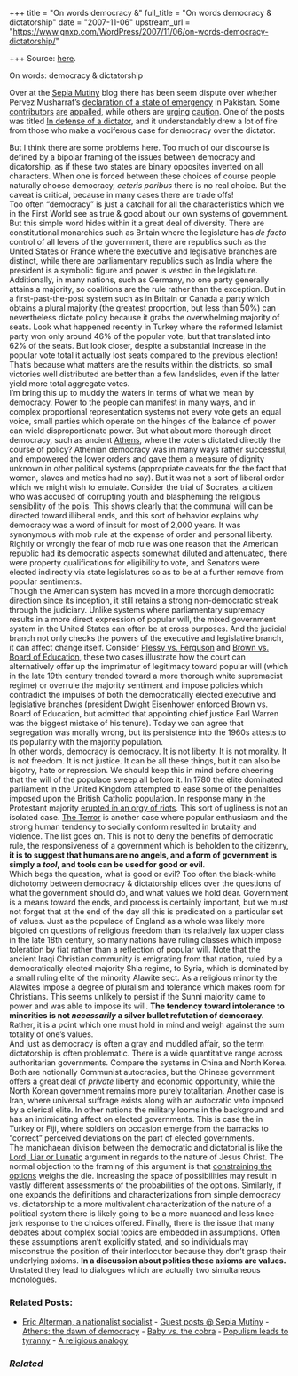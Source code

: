 +++
title = "On words democracy &"
full_title = "On words democracy & dictatorship"
date = "2007-11-06"
upstream_url = "https://www.gnxp.com/WordPress/2007/11/06/on-words-democracy-dictatorship/"

+++
Source: [here](https://www.gnxp.com/WordPress/2007/11/06/on-words-democracy-dictatorship/).

On words: democracy & dictatorship

Over at the [Sepia Mutiny](http://www.sepiamutiny.com/sepia/) blog there has been seem dispute over whether Pervez Musharraf’s [declaration of a state of emergency](https://en.wikipedia.org/wiki/2007_Pakistani_state_of_emergency) in Pakistan. Some [contributors](http://www.sepiamutiny.com/sepia/archives/004842.html) [are](http://www.sepiamutiny.com/sepia/archives/004839.html) [appalled](http://www.sepiamutiny.com/sepia/archives/004840.html), while others are [urging](http://www.sepiamutiny.com/sepia/archives/004843.html) [caution](http://www.sepiamutiny.com/sepia/archives/004846.html). One of the posts was titled [In defense of a dictator](http://www.sepiamutiny.com/sepia/archives/004843.html), and it understandably drew a lot of fire from those who make a vociferous case for democracy over the dictator.

  
But I think there are some problems here. Too much of our discourse is defined by a bipolar framing of the issues between democracy and dicatorship, as if these two states are binary opposites inverted on all characters. When one is forced between these choices of course people naturally choose democracy, *ceteris paribus* there is no real choice. But the caveat is critical, because in many cases there are trade offs!  
Too often “democracy” is just a catchall for all the characteristics which we in the First World see as true & good about our own systems of government. But this simple word hides within it a great deal of diversity. There are constitutional monarchies such as Britain where the legislature has *de facto* control of all levers of the government, there are republics such as the United States or France where the executive and legislative branches are distinct, while there are parliamentary republics such as India where the president is a symbolic figure and power is vested in the legislature. Additionally, in many nations, such as Germany, no one party generally attains a majority, so coalitions are the rule rather than the exception. But in a first-past-the-post system such as in Britain or Canada a party which obtains a plural majority (the greatest proportion, but less than 50%) can nevertheless dictate policy because it grabs the overwhelming majority of seats. Look what happened recently in Turkey where the reformed Islamist party won only around 46% of the popular vote, but that translated into 62% of the seats. But look closer, despite a substantial increase in the popular vote total it actually lost seats compared to the previous election! That’s because what matters are the results within the districts, so small victories well distributed are better than a few landslides, even if the latter yield more total aggregate votes.  
I’m bring this up to muddy the waters in terms of what we mean by democracy. Power to the people can manifest in many ways, and in complex proportional representation systems not every vote gets an equal voice, small parties which operate on the hinges of the balance of power can wield disproportionate power. But what about more thorough direct democracy, such as ancient [Athens](https://en.wikipedia.org/wiki/Athenian_democracy), where the voters dictated directly the course of policy? Athenian democracy was in many ways rather successful, and empowered the lower orders and gave them a measure of dignity unknown in other political systems (appropriate caveats for the the fact that women, slaves and metics had no say). But it was not a sort of liberal order which we might wish to emulate. Consider the trial of Socrates, a citizen who was accused of corrupting youth and blaspheming the religious sensibility of the polis. This shows clearly that the communal will can be directed toward illiberal ends, and this sort of behavior explains why democracy was a word of insult for most of 2,000 years. It was synonymous with mob rule at the expense of order and personal liberty. Rightly or wrongly the fear of mob rule was one reason that the American republic had its democratic aspects somewhat diluted and attenuated, there were property qualifications for eligibility to vote, and Senators were elected indirectly via state legislatures so as to be at a further remove from popular sentiments.  
Though the American system has moved in a more thorough democratic direction since its inception, it still retains a strong non-democratic streak through the judiciary. Unlike systems where parliamentary supremacy results in a more direct expression of popular will, the mixed government system in the United States can often be at cross purposes. And the judicial branch not only checks the powers of the executive and legislative branch, it can affect change itself. Consider [Plessy vs. Ferguson](https://en.wikipedia.org/wiki/Plessy_v._Ferguson) and [Brown vs. Board of Education](https://en.wikipedia.org/wiki/Brown_vs._Board_of_Education), these two cases illustrate how the court can alternatively offer up the imprimatur of legitimacy toward popular will (which in the late 19th century trended toward a more thorough white supremacist regime) or overrule the majority sentiment and impose policies which contradict the impulses of both the democratically elected executive and legislative branches (president Dwight Eisenhower enforced Brown vs. Board of Education, but admitted that appointing chief justice Earl Warren was the biggest mistake of his tenure). Today we can agree that segregation was morally wrong, but its persistence into the 1960s attests to its popularity with the majority population.  
In other words, democracy is democracy. It is not liberty. It is not morality. It is not freedom. It is not justice. It can be all these things, but it can also be bigotry, hate or repression. We should keep this in mind before cheering that the will of the populace sweep all before it. In 1780 the elite dominated parliament in the United Kingdom attempted to ease some of the penalties imposed upon the British Catholic population. In response many in the Protestant majority [erupted in an orgy of riots](https://en.wikipedia.org/wiki/Gordon_Riots). This sort of ugliness is not an isolated case. [The Terror](https://en.wikipedia.org/wiki/Reign_of_Terror) is another case where popular enthusiasm and the strong human tendency to socially conform resulted in brutality and violence. The list goes on. This is not to deny the benefits of democratic rule, the responsiveness of a government which is beholden to the citizenry, **it is to suggest that humans are no angels, and a form of government is simply a *tool*, and tools can be used for good or evil**.  
Which begs the question, what is good or evil? Too often the black-white dichotomy between democracy & dictatorship elides over the questions of what the government should do, and what values we hold dear. Government is a means toward the ends, and process is certainly important, but we must not forget that at the end of the day all this is predicated on a particular set of values. Just as the populace of England as a whole was likely more bigoted on questions of religious freedom than its relatively lax upper class in the late 18th century, so many nations have ruling classes which impose toleration by fiat rather than a reflection of popular will. Note that the ancient Iraqi Christian community is emigrating from that nation, ruled by a democratically elected majority Shia regime, to Syria, which is dominated by a small ruling elite of the minority Alawite sect. As a religious minority the Alawites impose a degree of pluralism and tolerance which makes room for Christians. This seems unlikely to persist if the Sunni majority came to power and was able to impose its will. **The tendency toward intolerance to minorities is not *necessarily* a silver bullet refutation of democracy.** Rather, it is a point which one must hold in mind and weigh against the sum totality of one’s values.  
And just as democracy is often a gray and muddled affair, so the term dictatorship is often problematic. There is a wide quantitative range across authoritarian governments. Compare the systems in China and North Korea. Both are notionally Communist autocracies, but the Chinese government offers a great deal of *private* liberty and economic opportunity, while the North Korean government remains more purely totalitarian. Another case is Iran, where universal suffrage exists along with an autocratic veto imposed by a clerical elite. In other nations the military looms in the background and has an intimidating affect on elected governments. This is case the in Turkey or Fiji, where soldiers on occasion emerge from the barracks to “correct” perceived deviations on the part of elected governments.  
The manichaean division between the democratic and dictatorial is like the [Lord, Liar or Lunatic](http://www.greatcom.org/resources/whoisjesusorig/lordliarlunatic.html) argument in regards to the nature of Jesus Christ. The normal objection to the framing of this argument is that [constraining the options](https://www.infidels.org/library/modern/jim_perry/trilemma.html) weighs the die. Increasing the space of possibilities may result in vastly different assessments of the probabilities of the options. Similarly, if one expands the definitions and characterizations from simple democracy vs. dictatorship to a more multivalent characterization of the nature of a political system there is likely going to be a more nuanced and less knee-jerk response to the choices offered. Finally, there is the issue that many debates about complex social topics are embedded in assumptions. Often these assumptions aren’t explicitly stated, and so individuals may misconstrue the position of their interlocutor because they don’t grasp their underlying axioms. **In a discussion about politics these axioms are values.** Unstated they lead to dialogues which are actually two simultaneous monologues.

### Related Posts:

- [Eric Alterman, a nationalist
  socialist](https://www.gnxp.com/WordPress/2007/02/21/eric-alterman-a-nationalist-socialist/) - [Guest posts @ Sepia
  Mutiny](https://www.gnxp.com/WordPress/2011/03/26/guest-posts-sepia-mutiny/) - [Athens: the dawn of
  democracy](https://www.gnxp.com/WordPress/2007/11/16/athens-the-dawn-of-democracy/) - [Baby vs. the
  cobra](https://www.gnxp.com/WordPress/2007/06/27/baby-vs-the-cobra/) - [Populism leads to
  tyranny](https://www.gnxp.com/WordPress/2018/01/22/populism-leads-to-tyranny/) - [A religious
  analogy](https://www.gnxp.com/WordPress/2007/03/28/a-religious-analogy/)

### *Related*

[](https://www.addtoany.com/add_to/facebook?linkurl=https%3A%2F%2Fwww.gnxp.com%2FWordPress%2F2007%2F11%2F06%2Fon-words-democracy-dictatorship%2F&linkname=On%20words%3A%20democracy%20%26%20dictatorship "Facebook")[](https://www.addtoany.com/add_to/twitter?linkurl=https%3A%2F%2Fwww.gnxp.com%2FWordPress%2F2007%2F11%2F06%2Fon-words-democracy-dictatorship%2F&linkname=On%20words%3A%20democracy%20%26%20dictatorship "Twitter")[](https://www.addtoany.com/add_to/email?linkurl=https%3A%2F%2Fwww.gnxp.com%2FWordPress%2F2007%2F11%2F06%2Fon-words-democracy-dictatorship%2F&linkname=On%20words%3A%20democracy%20%26%20dictatorship "Email")[](https://www.addtoany.com/share)
